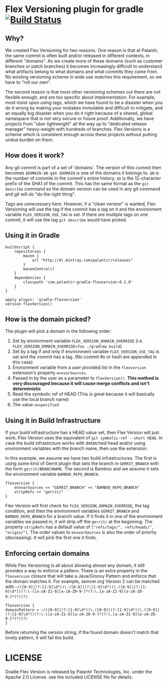 # Flex Versioning plugin for gradle [![Build Status](https://travis-ci.org/palantir/gradle-flexversion.svg?branch=0.1.0)](https://travis-ci.org/palantir/gradle-flexversion)

## Why?
We created Flex Versioning for two reasons. One reason is that at Palantir, the same commit is often built and/or released in different contexts, in different "domains". As we create more of these domains (such as customer branches or patch branches) it becomes increasingly difficult to understand what artifacts belong to what domains and what commits they came from. No existing versioning scheme in wide use matches this requirement, so we have to "roll our own".

The second reason is that most other versioning schemes out there are not flexible enough, and are too specific about implementation. For example, most insist upon using tags, which we have found to be a disaster when you do it wrong by making your mistakes immutable and difficult to mitigate, and an equally big disaster when you do it right because of a shared, global namespace that is not very secure or future proof. Additionally, we have projects from "uber lightweight" all the way up to "dedicated release manager" heavy-weight with hundreds of branches. Flex Versions is a scheme which is consistent enough across these projects without putting undue burden on them.

## How does it work?
Any git commit is part of a set of 'domains'.  The version of this commit then becomes `$DOMAIN-$N-g$X`.  `$DOMAIN` is one of the domains it belongs to. `$N` is the number of commits in the commit's entire history. `$X` is the 12-character prefix of the SHA1 of the commit.  This has the same format as the `git describe` command so the domain version can be used in any git command and git will do "do the right thing".

Tags are unnecessary here.  However, if a "clean version" is wanted, Flex Versioning will use the tag if the commit has a tag on it and the environment variable `FLEX_VERSION_USE_TAG` is set.  If there are multiple tags on one commit, it will use the tag `git describe` would have picked.


## Using it in Gradle

	buildscript {
		repositories {
			maven {
				url "http://dl.bintray.com/palantir/releases"
			}
			mavenCentral()
		}
		dependencies {
			classpath 'com.palantir:gradle-flexversion:0.2.0'
		}
	}

	apply plugin: 'gradle-flexversion'
	version flexVersion()

## How is the domain picked?

The plugin will pick a domain in the following order:

1.  Set by environment variable `FLEX_VERSION_DOMAIN_OVERRIDE` (i.e. `FLEX_VERSION_DOMAIN_OVERRIDE=foo ./gradlew build`)
2.  Set by a tag if and only if environment variable `FLEX_VERSION_USE_TAG` is set and the commit has a tag. (No commit #s or hash are appended in this case)
3.  Environment variable from a user provided list in the `flexversion` extension's property `envvarSources`.
3.  Passed in by the user as a parameter to `flexVersion()`.  **This method is very discouraged because it will cause merge conflicts and isn't deterministic**
4.  Read the symbolic ref of HEAD (This is great because it will basically use the local branch name)
5.  The value `unspecified`

## Using it in Build Infrastructure

If your build infrastructure has a HEAD value set, then Flex Version will just work.  Flex Version uses the equivalent of `git symbolic-ref --short HEAD`.  In case the build infrastrcture works with detatched head and/or using environment variables with the branch name, then use the extension.

In this example, we assume we have two build infrastructures.  The first is using some kind of Gerrit plugin that sets the branch in `GERRIT_BRANCH` with the form `gerrit/BRANCHNAME`.  The second is Bamboo and we assume it sets the environment variable `BAMBOO_REPO_BRANCH`.


	flexversion {
		envvarSources << "GERRIT_BRANCH" << "BAMBOO_REPO_BRANCH"
		stripRefs << "gerrit/"
	}

Flex Version will first check for `FLEX_VERSION_DOMAIN_OVERRIDE`, the tag condition, and then the environment variables `GERRIT_BRANCH` and `BAMBOO_REPO_BRANCH` for a branch value.  If it finds it in one of the environment variables we passed in, it will strip off the `gerrit/` at the beginning.  The property `stripRefs` has a default value of `["refs/tags/", refs/heads/", "origin/"]`.  The order values to `envvarSources` is also the order of priority (decreasing).  It will pick the first one it finds.

## Enforcing certain domains

While Flex Versioning is all about allowing almost any domain, it still provides a way to enforce a pattern.  There is an extra property in the `flexversion` closure that will take a Java/Groovy Pattern and enforce that the domain matches it.  For example, semver.org Version 2 can be matched with `~/([0-9]|(?:[1-9]\d*))\.([0-9]|(?:[1-9]\d*))\.([0-9]|(?:[1-9]\d*))(?:\-([a-zA-Z1-9][a-zA-Z0-9-]*(?:\.[a-zA-Z1-9][a-zA-Z0-9-]*)*))?/`.

	flexversion {
    domainPattern = ~/([0-9]|(?:[1-9]\d*))\.([0-9]|(?:[1-9]\d*))\.([0-9]|(?:[1-9]\d*))(?:\-([a-zA-Z1-9][a-zA-Z0-9-]*(?:\.[a-zA-Z1-9][a-zA-Z0-9-]*)*))?/
	}

Before returning the version string, if the found domain doesn't match that lovely pattern, it will fail the build.

# LICENSE

Gradle Flex Version is released by Palantir Technologies, Inc. under the Apache 2.0 License. see the included LICENSE file for details.

